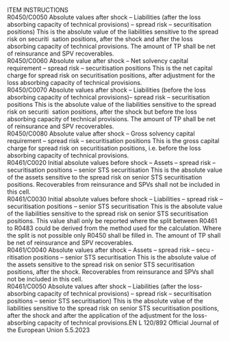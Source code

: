  
ITEM  INSTRUCTIONS  
R0450/C0050  Absolute values after shock – 
Liabilities (after the loss 
absorbing capacity of technical 
provisions) – spread risk – 
securitisation positions)  This is the absolute value of the liabilities sensitive to the spread risk on securiti ­
sation positions, after the shock and after the loss absorbing capacity of technical 
provisions. 
The amount of TP shall be net of reinsurance and SPV recoverables.  
R0450/C0060  Absolute value after shock – 
Net solvency capital 
requirement – spread risk – 
securitisation positions  This is the net capital charge for spread risk on securitisation positions, after 
adjustment for the loss absorbing capacity of technical provisions.  
R0450/C0070  Absolute values after shock – 
Liabilities (before the loss 
absorbing capacity of technical 
provisions)– spread risk – 
securitisation positions  This is the absolute value of the liabilities sensitive to the spread risk on securiti ­
sation positions, after the shock but before the loss absorbing capacity of 
technical provisions. 
The amount of TP shall be net of reinsurance and SPV recoverables.  
R0450/C0080  Absolute value after shock – 
Gross solvency capital 
requirement – spread risk – 
securitisation positions  This is the gross capital charge for spread risk on securitisation positions, i.e. 
before the loss absorbing capacity of technical provisions.  
R0461/C0020  Initial absolute values before 
shock – Assets – spread risk – 
securitisation positions – 
senior STS securitisation  This is the absolute value of the assets sensitive to the spread risk on senior STS 
securitisation positions. 
Recoverables from reinsurance and SPVs shall not be included in this cell.  
R0461/C0030  Initial absolute values before 
shock – Liabilities – spread 
risk – securitisation positions – 
senior STS securitisation  This is the absolute value of the liabilities sensitive to the spread risk on senior 
STS securitisation positions. 
This value shall only be reported where the split between R0461 to R0483 could 
be derived from the method used for the calculation. Where the split is not 
possible only R0450 shall be filled in. 
The amount of TP shall be net of reinsurance and SPV recoverables.  
R0461/C0040  Absolute values after shock – 
Assets – spread risk – secu ­
ritisation positions – senior 
STS securitisation  This is the absolute value of the assets sensitive to the spread risk on senior STS 
securitisation positions, after the shock. 
Recoverables from reinsurance and SPVs shall not be included in this cell.  
R0461/C0050  Absolute values after shock – 
Liabilities (after the loss- 
absorbing capacity of technical 
provisions) – spread risk – 
securitisation positions – 
senior STS securitisation)  This is the absolute value of the liabilities sensitive to the spread risk on senior 
STS securitisation positions, after the shock and after the application of the 
adjustment for the loss-absorbing capacity of technical provisions.EN  L 120/892 Official Journal of the European Union 5.5.2023